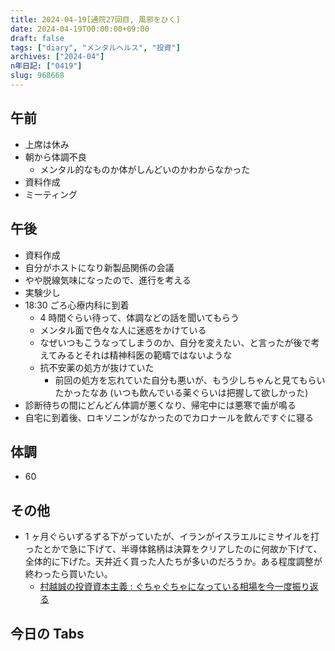 ```yaml
---
title: 2024-04-19[通院27回目, 風邪をひく]
date: 2024-04-19T00:00:00+09:00
draft: false
tags: ["diary", "メンタルヘルス", "投資"]
archives: ["2024-04"]
n年日記: ["0419"]
slug: 968668
---
```


## 午前

- 上席は休み
- 朝から体調不良
  - メンタル的なものか体がしんどいのかわからなかった
- 資料作成
- ミーティング

## 午後

- 資料作成
- 自分がホストになり新製品関係の会議
- やや脱線気味になったので、進行を考える
- 実験少し
- 18:30 ごろ心療内科に到着
  - 4 時間ぐらい待って、体調などの話を聞いてもらう
  - メンタル面で色々な人に迷惑をかけている
  - なぜいつもこうなってしまうのか、自分を変えたい、と言ったが後で考えてみるとそれは精神科医の範疇ではないような
  - 抗不安薬の処方が抜けていた
    - 前回の処方を忘れていた自分も悪いが、もう少しちゃんと見てもらいたかったなあ (いつも飲んでいる薬ぐらいは把握して欲しかった)
- 診断待ちの間にどんどん体調が悪くなり、帰宅中には悪寒で歯が鳴る
- 自宅に到着後、ロキソニンがなかったのでカロナールを飲んですぐに寝る

## 体調

- 60

## その他

- 1 ヶ月ぐらいずるずる下がっていたが、イランがイスラエルにミサイルを打ったとかで急に下げて、半導体銘柄は決算をクリアしたのに何故か下げて、全体的に下げた。天井近く買った人たちが多いのだろうか。ある程度調整が終わったら買いたい。
  - [村越誠の投資資本主義 : ぐちゃぐちゃになっている相場を今一度振り返る](https://muragoe-makoto.blog.jp/archives/88482195.html)

## 今日の Tabs
